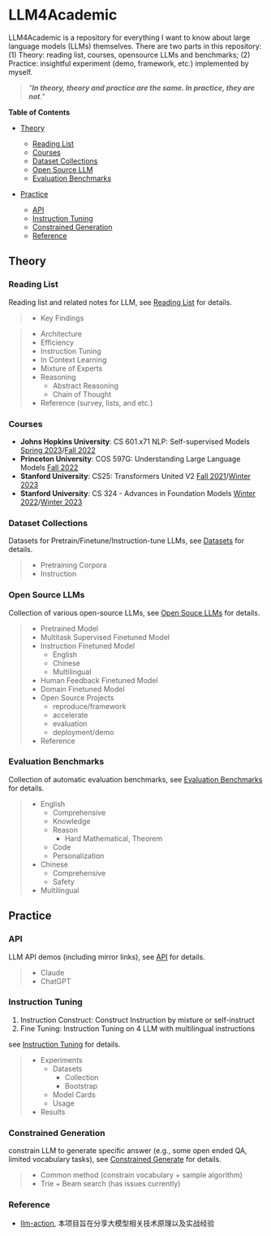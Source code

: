 # LLM4Academic

LLM4Academic is a repository for everything I want to know about large language models (LLMs) themselves. There are two parts in this repository: (1) Theory: reading list, courses, opensource LLMs and benchmarks; (2) Practice: insightful experiment (demo, framework, etc.) implemented by myself.

> *"**In theory, theory and practice are the same. In practice, they are not**."*

**Table of Contents**

- [Theory](#theory)

  - [Reading List](#reading-list)
  - [Courses](#courses)
  - [Dataset Collections](#dataset-collections)
  - [Open Source LLM](#open-source-llms)
  - [Evaluation Benchmarks](#evaluation-benchmarks)
- [Practice](#Practice)

  - [API](#api)
  - [Instruction Tuning](#instruction-tuning)
  - [Constrained Generation](#constrained-generation)
  - [Reference](#reference)

## Theory

### Reading List

Reading list and related notes for LLM, see [Reading List](Theory/ReadingList.md) for details.

> - Key Findings

> - Architecture
> - Efficiency
> - Instruction Tuning
> - In Context Learning
> - Mixture of Experts
> - Reasoning
>   - Abstract Reasoning
>   - Chain of Thought
> - Reference (survey, lists, and etc.)

### Courses

- **Johns Hopkins University**: CS 601.x71 NLP: Self-supervised Models [Spring 2023](https://self-supervised.cs.jhu.edu/sp2023/)/[Fall 2022](https://self-supervised.cs.jhu.edu/fa2022/)
- **Princeton University**: COS 597G: Understanding Large Language Models [Fall 2022](https://www.cs.princeton.edu/courses/archive/fall22/cos597G/)
- **Stanford University**: CS25: Transformers United V2 [Fall 2021](https://web.stanford.edu/class/cs25/prev_years/2021_fall/)/[Winter 2023](https://web.stanford.edu/class/cs25/)
- **Stanford University**: CS 324 - Advances in Foundation Models [Winter 2022](https://stanford-cs324.github.io/winter2022/)/[Winter 2023](https://stanford-cs324.github.io/winter2023/)

### Dataset Collections

Datasets for Pretrain/Finetune/Instruction-tune LLMs, see [Datasets](Theory/Dataset.md) for details.

> - Pretraining Corpora
> - Instruction

### Open Source LLMs

Collection of various open-source LLMs, see [Open Souce LLMs](Theory/OpenSourceLLM.md) for details.

> - Pretrained Model
> - Multitask Supervised Finetuned Model
> - Instruction Finetuned Model
>   - English
>   - Chinese
>   - Multilingual
> - Human Feedback Finetuned Model
> - Domain Finetuned Model
> - Open Source Projects
>   - reproduce/framework
>   - accelerate
>   - evaluation
>   - deployment/demo
> - Reference

### Evaluation Benchmarks

Collection of automatic evaluation benchmarks, see [Evaluation Benchmarks](Theory/EvaluationBenchmarks.md) for details.

> - English
>   - Comprehensive
>   - Knowledge
>   - Reason
>     - Hard Mathematical, Theorem
>   - Code
>   - Personalization
> - Chinese
>   - Comprehensive
>   - Safety
> - Multilingual

## Practice

### API

LLM API demos (including mirror links), see [API](Practice/API/README.md) for details.

> - Claude
> - ChatGPT

### Instruction Tuning

1. Instruction Construct: Construct Instruction by mixture or self-instruct
2. Fine Tuning: Instruction Tuning on 4 LLM with multilingual instructions

see [Instruction Tuning](Practice/Instruction_Tuning/READEME.md) for details.

> - Experiments
>   - Datasets
>     - Collection
>     - Bootstrap
>   - Model Cards
>   - Usage
> - Results

### Constrained Generation

constrain LLM to generate specific answer (e.g., some open ended QA, limited vocabulary tasks), see [Constrained Generate](Practice/ConstrainedGenerate/README.md) for details.

> - Common method (constrain vocabulary + sample algorithm)
> - Trie + Beam search (has issues currently)

### Reference

- [llm-action](https://github.com/liguodongiot/llm-action), 本项目旨在分享大模型相关技术原理以及实战经验
